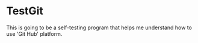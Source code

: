 # TestGit
This is going to be a self-testing program that helps me understand how to use 'Git Hub' platform.
